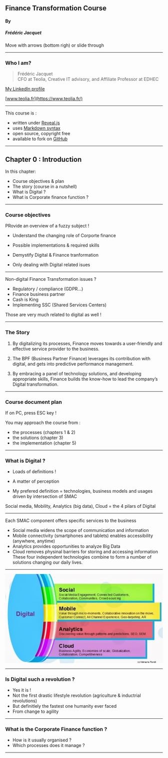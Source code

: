 ## Finance Transformation Course  

#### By
##### Frédéric Jacquet  

Move with arrows (bottom righ) or slide through

---

### Who I am?

> Frédéric Jacquet<br />
> CFO at Teolia, Creative IT advisory, and Affiliate Professor at EDHEC    

[My LinkedIn profile](https://www.linkedin.com/in/fr%C3%A9d%C3%A9ric-jacquet-87a21956/)    

[www.teolia.fr](https://www.teolia.fr/)

---

This course is :
- written under [Reveal.js](https://revealjs.com/#/)
- uses [Markdown syntax](https://en.wikipedia.org/wiki/Markdown)
- open source, copyright free
- available to fork on [GitHub](https://github.com/)

---

## Chapter 0 : Introduction

In this chapter:
- Course objectives & plan
- The story (course in a nutshell)
- What is Digital ?
- What is Corporate finance function ?

----

### Course objectives  

PRovide an overview of a fuzzy subject !   

- Understand the changing role of Corporte finance
- Possible implementations & required skills
- Demystify Digital & Finance tranformation      

- Only dealing with Digital related isues

----

Non-digital Finance Transformation issues ? 

- Regulatory / compliance (GDPR...)
- Finance business partner
- Cash is King
- Implementing SSC (Shared Services Centers)  

Those are very much related to digital as well !   

----

### The Story

1. By digitalizing its processes, Finance moves towards a user-friendly and effective service provider to the business. 

2. The BPF (Business Partner Finance) leverages its contribution with digital, and gets into predictive performance management.  

3. By embracing a panel of technology solutions, and developing appropriate skills, Finance builds the know-how to lead the company’s Digital transformation.

----

### Course document plan  

If on PC, press ESC key !  

You may approach the course from :
- the processes (chapters 1 & 2)
- the solutions (chapter 3)
- the implementation (chapter 5)

----

### What is Digital ?

- Loads of definitions !    

- A matter of perception   

- My prefered definition = technologies, business models and usages driven by intersection of SMAC   

Social media, Mobility, Analytics (big data), Cloud = the 4 pilars of Digital

----

Each SMAC component offers specific services to the business  
- Social media widens the scope of communication and information 
- Mobile connectivity (smartphones and tablets) enables accessibility (anywhere, anytime)
- Analytics provides opportunities to analyze Big Data  
- Cloud removes physinal barriers for storing and accessing information  
These four independent technologies combine to form a number of solutions changing our daily lives. 

----

<img src="images/smac.png" style="background:none; border:none; box-shadow:none;"/>

----

### Is Digital such a revolution ? 

- Yes it is !  
- Not the first drastic lifestyle revolution (agriculture & inductrial revolutions)  
- But definitlely the fastest one humanity ever faced   
- From change to agility    

----

### What is the Corporate Finance function ?

- How is it usually organised ?
- Which processes does it manage ?

----


